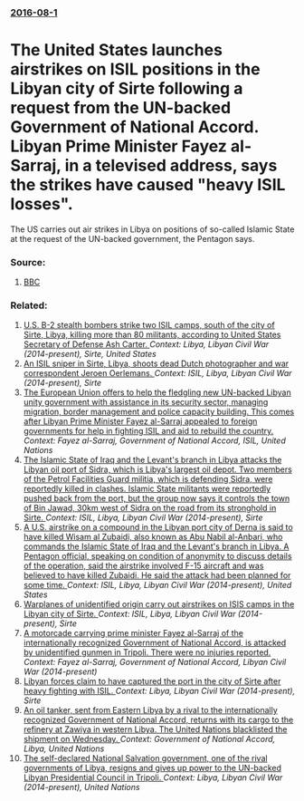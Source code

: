 ### [2016-08-1](/news/2016/08/1/index.md)

# The United States launches airstrikes on ISIL positions in the Libyan city of Sirte following a request from the UN-backed Government of National Accord. Libyan Prime Minister Fayez al-Sarraj, in a televised address, says the strikes have caused "heavy ISIL losses". 

The US carries out air strikes in Libya on positions of so-called Islamic State at the request of the UN-backed government, the Pentagon says.


### Source:

1. [BBC](http://www.bbc.co.uk/news/world-africa-36941934)

### Related:

1. [U.S. B-2 stealth bombers strike two ISIL camps, south of the city of Sirte, Libya, killing more than 80 militants, according to United States Secretary of Defense Ash Carter. ](/news/2017/01/19/u-s-b-2-stealth-bombers-strike-two-isil-camps-south-of-the-city-of-sirte-libya-killing-more-than-80-militants-according-to-united-state.md) _Context: Libya, Libyan Civil War (2014-present), Sirte, United States_
2. [An ISIL sniper in Sirte, Libya, shoots dead Dutch photographer and war correspondent Jeroen Oerlemans. ](/news/2016/10/2/an-isil-sniper-in-sirte-libya-shoots-dead-dutch-photographer-and-war-correspondent-jeroen-oerlemans.md) _Context: ISIL, Libya, Libyan Civil War (2014-present), Sirte_
3. [The European Union offers to help the fledgling new UN-backed Libyan unity government with assistance in its security sector, managing migration, border management and police capacity building. This comes after Libyan Prime Minister Fayez al-Sarraj appealed to foreign governments for help in fighting ISIL and aid to rebuild the country. ](/news/2016/04/19/the-european-union-offers-to-help-the-fledgling-new-un-backed-libyan-unity-government-with-assistance-in-its-security-sector-managing-migra.md) _Context: Fayez al-Sarraj, Government of National Accord, ISIL, United Nations_
4. [The Islamic State of Iraq and the Levant's branch in Libya attacks the Libyan oil port of Sidra, which is Libya's largest oil depot. Two members of the Petrol Facilities Guard militia, which is defending Sidra, were reportedly killed in clashes. Islamic State militants were reportedly pushed back from the port, but the group now says it controls the town of Bin Jawad, 30km west of Sidra on the road from its stronghold in Sirte. ](/news/2016/01/4/the-islamic-state-of-iraq-and-the-levant-s-branch-in-libya-attacks-the-libyan-oil-port-of-sidra-which-is-libya-s-largest-oil-depot-two-mem.md) _Context: ISIL, Libya, Libyan Civil War (2014-present), Sirte_
5. [A U.S. airstrike on a compound in the Libyan port city of Derna is said to have killed Wisam al Zubaidi, also known as Abu Nabil al-Anbari, who commands the Islamic State of Iraq and the Levant's branch in Libya. A Pentagon official, speaking on condition of anonymity to discuss details of the operation, said the airstrike involved F-15 aircraft and was believed to have killed Zubaidi. He said the attack had been planned for some time. ](/news/2015/11/14/a-u-s-airstrike-on-a-compound-in-the-libyan-port-city-of-derna-is-said-to-have-killed-wisam-al-zubaidi-also-known-as-abu-nabil-al-anbari.md) _Context: ISIL, Libya, Libyan Civil War (2014-present), United States_
6. [Warplanes of unidentified origin carry out airstrikes on ISIS camps in the Libyan city of Sirte. ](/news/2015/10/20/warplanes-of-unidentified-origin-carry-out-airstrikes-on-isis-camps-in-the-libyan-city-of-sirte.md) _Context: ISIL, Libya, Libyan Civil War (2014-present), Sirte_
7. [A motorcade carrying prime minister Fayez al-Sarraj of the internationally recognized Government of National Accord, is attacked by unidentified gunmen in Tripoli. There were no injuries reported. ](/news/2017/02/20/a-motorcade-carrying-prime-minister-fayez-al-sarraj-of-the-internationally-recognized-government-of-national-accord-is-attacked-by-unidenti.md) _Context: Fayez al-Sarraj, Government of National Accord, Libyan Civil War (2014-present)_
8. [Libyan forces claim to have captured the port in the city of Sirte after heavy fighting with ISIL. ](/news/2016/06/11/libyan-forces-claim-to-have-captured-the-port-in-the-city-of-sirte-after-heavy-fighting-with-isil.md) _Context: Libya, Libyan Civil War (2014-present), Sirte_
9. [An oil tanker, sent from Eastern Libya by a rival to the  internationally recognized Government of National Accord, returns with its cargo to the refinery at Zawiya in western Libya. The United Nations blacklisted the shipment on Wednesday. ](/news/2016/05/1/an-oil-tanker-sent-from-eastern-libya-by-a-rival-to-the-internationally-recognized-government-of-national-accord-returns-with-its-cargo-t.md) _Context: Government of National Accord, Libya, United Nations_
10. [The self-declared National Salvation government, one of the rival governments of Libya, resigns and gives up power to the UN-backed Libyan Presidential Council in Tripoli. ](/news/2016/04/6/the-self-declared-national-salvation-government-one-of-the-rival-governments-of-libya-resigns-and-gives-up-power-to-the-un-backed-libyan-p.md) _Context: Libya, Libyan Civil War (2014-present), United Nations_

